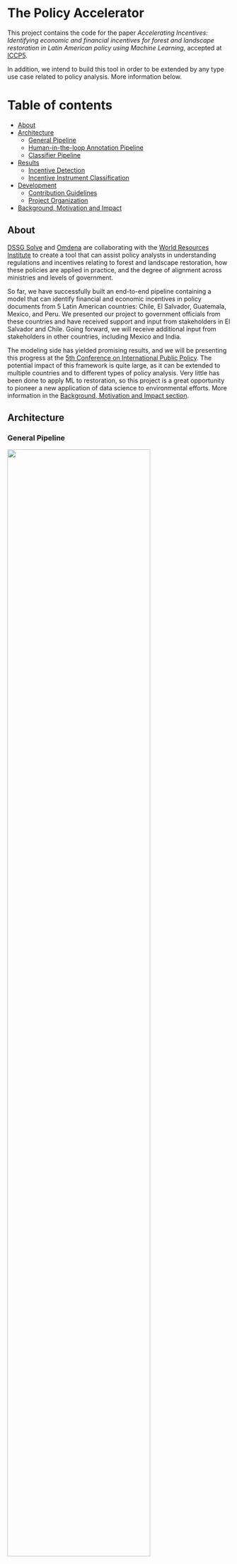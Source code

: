 # The Policy Accelerator

This project contains the code for the paper *Accelerating Incentives: Identifying economic and financial incentives for forest and landscape restoration in Latin American policy using Machine Learning*, accepted at [ICCP5](https://www.ippapublicpolicy.org/conference/icpp5/13). 

In addition, we intend to build this tool in order to be extended by any type use case related to policy analysis. More information below.

# Table of contents
- [About](#about)
- [Architecture](#architecture)
  - [General Pipeline](#general-pipeline)
  - [Human-in-the-loop Annotation Pipeline](#human-in-the-loop-annotation-pipeline)
  - [Classifier Pipeline](#classifier-pipeline)
- [Results](#results)
  - [Incentive Detection](#incentive-detection)
  - [Incentive Instrument Classification](#incentive-instrument-classification)
- [Development](#development)
  - [Contribution Guidelines](#contribution-guidelines)
  - [Project Organization](#project-organization)
- [Background, Motivation and Impact](#background-motivation-and-impact)

## About
[DSSG Solve](https://github.com/wri-dssg/policy-data-analyzer/blob/i77_edit_readme/images/MulticlassClassificationResults.png) and [Omdena](https://omdena.com/) are collaborating with the [World Resources Institute](https://www.wri.org/) to create a tool that can assist policy analysts in understanding regulations and incentives relating to forest and landscape restoration, how these policies are applied in practice, and the degree of alignment across ministries and levels of government.

So far, we have successfully built an end-to-end pipeline containing a model that can identify financial and economic incentives in policy documents from 5 Latin American countries: Chile, El Salvador, Guatemala, Mexico, and Peru. We presented our project to government officials from these countries and have received support and input from stakeholders in El Salvador and Chile. Going forward, we will receive additional input from stakeholders in other countries, including Mexico and India.  

The modeling side has yielded promising results, and we will be presenting this progress at the [5th Conference on International Public Policy](https://www.ippapublicpolicy.org/conference/icpp5/13). The potential impact of this framework is quite large, as it can be extended to multiple countries and to different types of policy analysis. Very little has been done to apply ML to restoration, so this project is a great opportunity to pioneer a new application of data science to environmental efforts. More information in the [Background, Motivation and Impact section](#background-motivation-and-impact).

## Architecture

### General Pipeline 
<img src="https://github.com/wri-dssg/policy-data-analyzer/blob/i77_edit_readme/images/GeneralPipeline.png" width="80%">

### Human-in-the-loop Annotation Pipeline
<img src="https://github.com/wri-dssg/policy-data-analyzer/blob/i77_edit_readme/images/HITLPipeline.png" width="40%">

### Classifier Pipeline
<img src="https://github.com/wri-dssg/policy-data-analyzer/blob/i77_edit_readme/images/ClassifierPipeline.png" width="50%">

## Results
### Incentive Detection
<img src="https://github.com/wri-dssg/policy-data-analyzer/blob/i77_edit_readme/images/BinaryClassificationResults.png" width="60%">

### Incentive Instrument Classification
<img src="https://github.com/wri-dssg/policy-data-analyzer/blob/i77_edit_readme/images/MulticlassClassificationResults.png" width="55%">

## Development

### Contribution Guidelines

#### Steps to contribute to the master branch

*On Github*

1. Create an issue for each new bug/feature/update that you want to contribute. In the issue description, be as detailed as possible with what the expected inputs and outputs should be, and if possible what the process to solve the issue will be. 
2. Assign someone, as well as apply the respective tags (documentation, enhacement, etc.)

*On your local machine*

3. If you haven't already, accept the invite to be a member of wri-dssg! Then clone the repository using `git clone https://github.com/wri-dssg/policy-data-collector.git`
4. If you're going to work on issue #69 which is about extracting text, then create a branch for that issue: 
  ```
  git checkout -b i69_text_extraction
  ``` 
5. Once work is done, commit and push:
  ```
  git push --set-upstream origin i69_text_extraction
  ```

*Back on Github*

6. Once issue is solved, make a Pull Request (PR) on Github to merge to the master branch, and link the issue in the PR description and assign people to review. If possible, do one PR once a week to avoid merge conflicts. 
7. If the PR gets approved and merged, you can close the issue and delete the branch! 

#### Docker, reproducibility and development

 - The project's Dockerfile can be used to set up a development environment which encapsulates all dependencies necessary to run each project component. The purpose of this environment is to facilitate collaboration and reproducibility, while being able to develop and work on the project locally.
 - Future dependencies should be added either to the Dockerfile or the requirements.txt with a comment on the purpose of the specific package.

*Build the Docker image:*

    $ docker build -f Dockerfile -t policy_container . 
    
*Create a Docker container by running the image:*

    $ docker run -ti --rm -p 8888:8888 --mount source=$(pwd),target=/app,type=bind policy_container:latest  
    # $(pwd) should give you the absolute path to the project directory
    
*Launch a jupyter notebook from within the container*

    $ jupyter notebook --port=8888 --no-browser --ip=0.0.0.0 --allow-root

#### FAQs

- _I want to create a new branch starting from an old branch, how do I do that?_
    - Say you want to create `branch_2` based on `branch_1` (in other words, with `branch_1` as a starting point), then you would:
    ```
    $ git checkout -b branch_2 branch_1    
    ```
- _I want to bring the changes from one branch into mine, to keep mine updated, how do I do that?_
    - Say you want to merge `branch_1` INTO `branch_2`, then you would:
    ```
    $ git checkout branch_2   # if you aren't in branch 2 already
    $ git merge branch_1
    ```
- _If I'm working with someone in the same issue, can I contribute/push to their branch?_
    - Technically yes, but it would be safer if you would work on yours first (maybe divide the issue in smaller issues) and then open a PR to theirs once you feel ready to merge code. Alternatively you could pair program and not worry about overwritting someone else's code :)
- _Can I push directly to master?_
    - Please don't :( 
    
## Project Organization

    ├── LICENSE
    ├── README.md          <- The top-level README for developers using this project.
    |
    ├── src                <- Source code for use in this project. Code used across tasks.
    │
    ├── tasks              <- Top level folder for all tasks and code
    │   └── <task_name>        <- Folder to contain materials for one single task
    │       ├── src              <- Source code for use in this task.
    │       ├── input            <- Input files for this task
    │       ├── output           <- Output files from the task
    │       ├── notebooks        <- Place to store jupyter notebooks/R markdowns or any prototyping files (the drafts)
    │       └── README.md        <- Basic instructions on how to replicate the results from the output/run the code in src
    │
    └── requirements.txt   <- The requirements file for reproducing the analysis environment, e.g.
                             generated with `pip freeze > requirements.txt` (we will probably need to change this to include R information in the future)


Project structure based on the [cookiecutter data science project template](https://drivendata.github.io/cookiecutter-data-science/) and the [task as a quantum of workflow project template](https://hrdag.org/2016/06/14/the-task-is-a-quantum-of-workflow/). 


-------------------------------------
## Background, Motivation and Impact

We are on the verge of the United Nations Decade for Ecosystem Restoration. The Decade starts in 2021 and ushers in a global effort to drive ecosystem restoration to support climate mitigation and adaptation, water and food security, biodiversity conservation and livelihood development. In order to prepare for the decade, we must understand the enabling environment. However, to understand policies involves reading and analyzing thousands of pages of documentation across multiple sectors. Using NLP to mine policy documents, would promote knowledge sharing between stakeholders and enable rapid identification of incentives, disincentives, perverse incentives and misalignment between policies. If a lack of incentives or disincentives were discovered, this would provide an opportunity to advocate for positive change. Creating a systematic analysis tool using NLP would enable a standardized approach to generate data that can support evidence-based change.

The viability of Nature Based Solutions projects is often impeded by the lack of positive incentives to adopt practices that conserve or restore land. Perverse incentives also encourage business-as-usual practices that have a heavy carbon footprint, degrade ecosystems, exploit workers or fail to generate decent livelihoods for rural communities.

Shifting incentives in a specific jurisdiction begins with a diagnosis of the country’s existing regulations, incentives and mandates across agencies. The aim is to gain a thorough understanding of current regulations and incentives that are relevant to forest and landscape restoration, the reality of how they are applied in practice and the degree of alignment or conflict across ministries and different levels of government. Shifting incentives at international level, may require such diagnostics across multiple countries, or voluntary standards and business practices. For this purpose, natural language processing technologies are needed to expedite systematic review of the legal and policy context in the relevant jurisdictions, as well as examples of innovative incentives from other contexts.

Success will be achieved as governments or market platforms create aligned incentives across sectoral silos, remove administrative bottlenecks, or reorient incentives in line with recommendations. To advocate for change, a systematic process of analyzing incentives is needed beyond manual policy analysis. Currently manual policy analysis is the only method utilized to understand incentives. This is inadequate when considering the scale of the task.

_Description taken from: [DSSG Solve Project Description](https://www.solveforgood.org/proj/46/)_

------------------------------------------
Previous Roadmap
==============================
### Resources

- [Data](https://drive.google.com/drive/folders/1tFn-6cKpIFZgGr7qELXAGXpjUU97k3NZ)
- [Trello](https://trello.com/b/0eZuJyZL/wrilatam)

### Phase 1: Augmenting training data

1. [X] Fine-tune S-BERT on existing labeled data from 5 countries (`WRI_Policy_Tags.xlsx` file)
2. [X] Find methods to improve performance of S-BERT for data augmentation purposes
3. [X] Build pipeline for further fine tuning as we get more data
4. [X] Classify the policy instrument of new sentences from El Salvador and Chile policy documents 
5. [X] Manually review the model tags and tag more examples (2 reviewers)
6. [X] Build pipeline to create excel documents for manual reviewing/tagging
7. [X] Explore other models if needed

### Phase 2: Modeling

1. [X] Develop a model to first identify whether a sentence contains an incentive instrument, or is an icentive at all
2. [X] Develop a model that classifies incentive instruments (direct payment, tax deduction, etc.)
------------------------------------------

Old Roadmap
==============================
### Phase 1: Classifying documents as relevant/non-relevant

**Current Data**
- PDF Docs (NOT from Ecolex) in [OneDrive link](https://onedrive.live.com/?authkey=%21APg%5FS4HvxM%5FJBBw&id=C675544AC4321F5C%21125&cid=C675544AC4321F5C) 
- Policy document information (around 12k+) from Ecolex, including `Title, Subjects, Keywords, Abstract` (NOT the actual documents, also in OneDrive link)
- 1000 abstracts from policy documents (plus other info such as subject, keywords, etc,) **labeled as relevant/non-relevant (column IS_INSTANCE in the document)** in [this table](https://onedrive.live.com/edit.aspx?resid=C675544AC4321F5C!1256&ithint=file%2cxlsx&authkey=!AE1-WJImJJpVyVs)

**Tasks** 
1. [X] Scraping of policy documents information (NOT the actual documents).
2. [X] Extract keywords and keyphrases from PDF Docs and any type of meaningful information that differentiates these documents.
3. [ ] (_On hold_) Apply keywords and keyphrases to the policy document information dataset, to cut down from 12k+ to around 1k-2k.
4. [X] At the same time, tag a random subset of documents as relevant/non-relevant based on policy information. 
5. [ ] Scraping of full policy documents from the narrowed down filter in steps 3. and 4. (_or more?_ - second scraping phase)
6. [ ] Second round of relevant/non-relevant tagging process for the full policy documents.
7. [ ] (_In progress_) Create a model for classifying relevant/non-relevant documents using abstracts from documents only
8. [ ] Create a model for classifying relevant/non-relevant documents using the full text of documents

### Phase 2: Classifying relevant documents using multiple tags
1. [ ] Scraping full policy documents from list of relevant policy information 
2. [ ] Tagging a sample of the scraped full documents according to the different types of incentives/disincentives/etc. 
3. [ ] Create a multi-class classification model for the labeled data above

